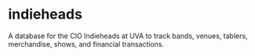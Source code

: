 # indieheads
A database for the CIO Indieheads at UVA to track bands, venues, tablers, merchandise, shows, and financial transactions.
